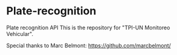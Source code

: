 # Plate-recognition
Plate recognition API
This is the repository for "TPI-UN Monitoreo Vehicular".



Special thanks to Marc Belmont:
https://github.com/marcbelmont/
